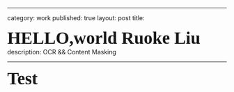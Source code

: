 
<style type="text/css">
@font-face { 
font-family: 'fontNameRegular'; 
src:url('Qarmic.eot'); 
src:local('fontName Regular'), 
	local('fontName'), 
	url('fontName.woff') format('woff'), /*无此类字体*/
	url('Qarmic.ttf') format('truetype'), 
	url('fontName.svg#fontName') format('svg'); /*无此类字体*/
} 
@font-face { 
font-family: 'fontmirage'; 
src:local('fontName Regular'), 
	local('fontName'), 
	url('fontName.woff') format('woff'), /*无此类字体*/
	url('https://xiongusf.github.io/q.ttf') format('truetype'), 
	url('fontName.svg#fontName') format('svg'); /*无此类字体*/
} 
</style>
<style>
#adsmirage{font-family:'fontmirage';font-size:40px;font-weight:bold;}
#ads{font-family:'fontNameRegular';font-size:40px;font-weight:bold;}
#ads2{font-size:40px;font-weight:bold;}
</style>

---

category: work
published: true
layout: post
title: <div id="adsmirage"> HELLO,world Ruoke Liu </div>
description: OCR && Content Masking

---


<div id="adsmirage"> Test </div>


